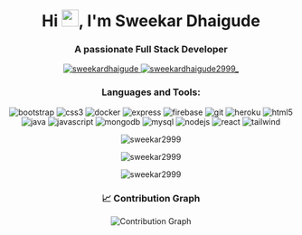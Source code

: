 <h1 align="center">Hi <img src="https://media.giphy.com/media/hvRJCLFzcasrR4ia7z/giphy.gif" width="30px">, I'm Sweekar Dhaigude</h1>
<h3 align="center">A passionate Full Stack Developer</h3>

<p align="center">
  <a href="https://linkedin.com/in/sweekardhaigude" target="_blank">
    <img src="https://img.shields.io/badge/LinkedIn-0077B5?style=for-the-badge&logo=linkedin&logoColor=white&style=flat-square" alt="sweekardhaigude" />
  </a>
  <a href="https://instagram.com/sweekardhaigude2999_" target="_blank">
    <img src="https://img.shields.io/badge/Instagram-E4405F?style=for-the-badge&logo=instagram&logoColor=white&style=flat-square" alt="sweekardhaigude2999_" />
  </a>
</p>

<h3 align="center">Languages and Tools:</h3>
<p align="center"> 
  <img src="https://img.shields.io/badge/Bootstrap-563D7C?style=for-the-badge&logo=bootstrap&logoColor=white&style=flat-square" alt="bootstrap" />
  <img src="https://img.shields.io/badge/CSS3-1572B6?style=for-the-badge&logo=css3&logoColor=white&style=flat-square" alt="css3" />
  <img src="https://img.shields.io/badge/Docker-2CA5E0?style=for-the-badge&logo=docker&logoColor=white&style=flat-square" alt="docker" />
  <img src="https://img.shields.io/badge/Express.js-000000?style=for-the-badge&logo=express&logoColor=white&style=flat-square" alt="express" />
  <img src="https://img.shields.io/badge/Firebase-FFCA28?style=for-the-badge&logo=firebase&logoColor=black&style=flat-square" alt="firebase" />
  <img src="https://img.shields.io/badge/Git-F05032?style=for-the-badge&logo=git&logoColor=white&style=flat-square" alt="git" />
  <img src="https://img.shields.io/badge/Heroku-430098?style=for-the-badge&logo=heroku&logoColor=white&style=flat-square" alt="heroku" />
  <img src="https://img.shields.io/badge/HTML5-E34F26?style=for-the-badge&logo=html5&logoColor=white&style=flat-square" alt="html5" />
  <img src="https://img.shields.io/badge/Java-ED8B00?style=for-the-badge&logo=java&logoColor=white&style=flat-square" alt="java" />
  <img src="https://img.shields.io/badge/JavaScript-F7DF1E?style=for-the-badge&logo=javascript&logoColor=black&style=flat-square" alt="javascript" />
  <img src="https://img.shields.io/badge/MongoDB-4EA94B?style=for-the-badge&logo=mongodb&logoColor=white&style=flat-square" alt="mongodb" />
  <img src="https://img.shields.io/badge/MySQL-005C84?style=for-the-badge&logo=mysql&logoColor=white&style=flat-square" alt="mysql" />
  <img src="https://img.shields.io/badge/Node.js-339933?style=for-the-badge&logo=nodedotjs&logoColor=white&style=flat-square" alt="nodejs" />
  <img src="https://img.shields.io/badge/React-20232A?style=for-the-badge&logo=react&logoColor=61DAFB&style=flat-square" alt="react" />
  <img src="https://img.shields.io/badge/Tailwind_CSS-38B2AC?style=for-the-badge&logo=tailwind-css&logoColor=white&style=flat-square" alt="tailwind" />
</p>

<p align="center">
  <img src="https://github-readme-stats.vercel.app/api/top-langs?username=sweekar2999&show_icons=true&locale=en&layout=compact&theme=radical&hide_border=true&border_radius=10" alt="sweekar2999" />
</p>

<p align="center">
  <img src="https://github-readme-stats.vercel.app/api?username=sweekar2999&show_icons=true&locale=en&theme=radical&hide_border=true&border_radius=10" alt="sweekar2999" />
</p>

<p align="center">
  <img src="https://github-readme-streak-stats.herokuapp.com/?user=sweekar2999&theme=radical&hide_border=true&border_radius=10" alt="sweekar2999" />
</p>

<h3 align="center">📈 Contribution Graph</h3>
<p align="center">
  <img src="https://github-profile-summary-cards.vercel.app/api/cards/profile-details?username=sweekar2999&theme=radical" alt="Contribution Graph" />
</p>




